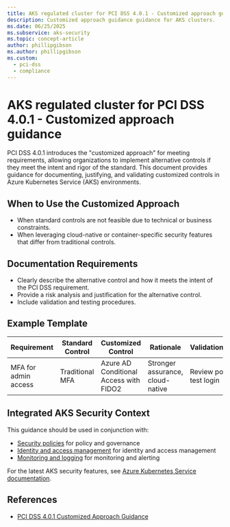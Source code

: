 ```yaml
---
title: AKS regulated cluster for PCI DSS 4.0.1 - Customized approach guidance
description: Customized approach guidance guidance for AKS clusters.
ms.date: 06/25/2025
ms.subservice: aks-security
ms.topic: concept-article
author: phillipgibson
ms.author: phillipgibson
ms.custom:
  - pci-dss
  - compliance
---
```


# AKS regulated cluster for PCI DSS 4.0.1 - Customized approach guidance

PCI DSS 4.0.1 introduces the "customized approach" for meeting requirements, allowing organizations to implement alternative controls if they meet the intent and rigor of the standard. This document provides guidance for documenting, justifying, and validating customized controls in Azure Kubernetes Service (AKS) environments.

## When to Use the Customized Approach
- When standard controls are not feasible due to technical or business constraints.
- When leveraging cloud-native or container-specific security features that differ from traditional controls.

## Documentation Requirements
- Clearly describe the alternative control and how it meets the intent of the PCI DSS requirement.
- Provide a risk analysis and justification for the alternative control.
- Include validation and testing procedures.

## Example Template
| Requirement | Standard Control | Customized Control | Rationale | Validation/Test |
|-------------|-----------------|-------------------|-----------|----------------|
| MFA for admin access | Traditional MFA | Azure AD Conditional Access with FIDO2 | Stronger assurance, cloud-native | Review policy, test login |


## Integrated AKS Security Context

This guidance should be used in conjunction with:
- [Security policies](pci-dss-policy.md) for policy and governance
- [Identity and access management](pci-dss-identity.md) for identity and access management
- [Monitoring and logging](pci-dss-monitor.md) for monitoring and alerting

For the latest AKS security features, see [Azure Kubernetes Service documentation](/azure/aks/).

## References
- [PCI DSS 4.0.1 Customized Approach Guidance](https://www.pcisecuritystandards.org/)

